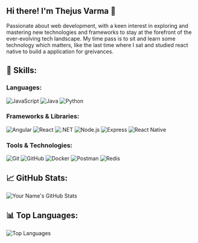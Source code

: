 ## Hi there! I'm Thejus Varma 👋
Passionate about web development, with a keen interest in exploring and mastering new technologies and frameworks to stay at the forefront of the ever-evolving tech landscape. 
My time pass is to sit and learn some technology which matters, like the last time where I sat and studied react native to build a application for greivances.


## 💼 Skills:
### Languages:
![JavaScript](https://img.shields.io/badge/-JavaScript-F7DF1E?style=flat&logo=javascript&logoColor=black)
![Java](https://img.shields.io/badge/-Java-007396?style=flat&logo=java&logoColor=white)
![Python](https://img.shields.io/badge/-Python-3776AB?style=flat&logo=python&logoColor=white)

### Frameworks & Libraries:
![Angular](https://img.shields.io/badge/-Angular-E23237?style=flat&logo=angular&logoColor=white)
![React](https://img.shields.io/badge/-React-61DAFB?style=flat&logo=react&logoColor=white)
![.NET](https://img.shields.io/badge/-NET-512BD4?style=flat&logo=.net&logoColor=white)
![Node.js](https://img.shields.io/badge/-Node.js-339933?style=flat&logo=node.js&logoColor=white)
![Express](https://img.shields.io/badge/-Express-000000?style=flat&logo=express&logoColor=white)
![React Native](https://img.shields.io/badge/-React%20Native-61DAFB?style=flat&logo=react&logoColor=white)

### Tools & Technologies:
![Git](https://img.shields.io/badge/-Git-F1502F?style=flat&logo=git&logoColor=white)
![GitHub](https://img.shields.io/badge/-GitHub-181717?style=flat&logo=github&logoColor=white)
![Docker](https://img.shields.io/badge/-Docker-2496ED?style=flat&logo=docker&logoColor=white)
![Postman](https://img.shields.io/badge/-Postman-FF6C37?style=flat&logo=postman&logoColor=white)
![Redis](https://img.shields.io/badge/-Redis-D82C30?style=flat&logo=redis&logoColor=white)

## 📈 GitHub Stats:
![Your Name's GitHub Stats](https://github-readme-stats.vercel.app/api?username=thejusvarma&show_icons=true&theme=radical)

## 📊 Top Languages:
![Top Languages](https://github-readme-stats.vercel.app/api/top-langs/?username=thejusvarma&layout=compact&theme=radical)
<!--
**thejusvarma/thejusvarma** is a ✨ _special_ ✨ repository because its `README.md` (this file) appears on your GitHub profile.

Here are some ideas to get you started:

- 🔭 I’m currently working on ...
- 🌱 I’m currently learning ...
- 👯 I’m looking to collaborate on ...
- 🤔 I’m looking for help with ...
- 💬 Ask me about ...
- 📫 How to reach me: ...
- 😄 Pronouns: ...
- ⚡ Fun fact: ...
-->
